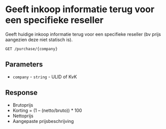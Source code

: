 # Geeft inkoop informatie terug voor een specifieke reseller

Geeft huidige inkoop informatie terug voor een specifieke reseller (bv prijs aangezien deze niet statisch is).

```http
GET /purchase/{company}
```

## Parameters
* `company` - `string` - ULID of KvK

## Response
- Brutoprijs
- Korting = (1 – (netto/bruto)) * 100
- Nettoprijs
- Aangepaste prijsbeschrijving
